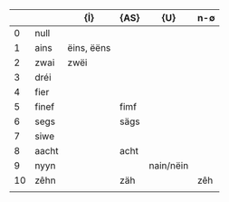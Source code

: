 
|     |       | {İ}        | {AS} | {U}       | n-∅ |
| --- | ----- | ---------- | ---- | --------- | --- |
| 0   | null  |            |      |           |     |
| 1   | ains  | ëins, ëëns |      |           |     |
| 2   | zwai  | zwëi       |      |           |     |
| 3   | dréi  |            |      |           |     |
| 4   | fier  |            |      |           |     |
| 5   | finef |            | fimf |           |     |
| 6   | segs  |            | sägs |           |     |
| 7   | siwe  |            |      |           |     |
| 8   | aacht |            | acht |           |     |
| 9   | nyyn  |            |      | nain/nëin |     |
| 10  | zêhn  |            | zäh  |           | zêh |
|     |       |            |      |           |     |

